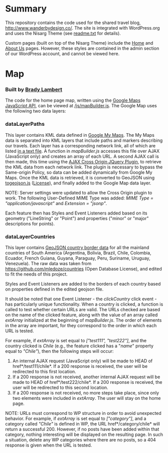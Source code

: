 # Summary

This repository contains the code used for the shared travel blog, http://www.wanderbydesign.co/. The site is integrated with WordPress.org and uses the Nisarg Theme (see [readme.txt](../master/readme.txt) for details).

Custom pages (built on top of the Nisarg Theme) include the [Home](http://www.wanderbydesign.co/) and [About Us](http://www.wanderbydesign.co/about-us/) pages. However, these styles are contained in the admin section of our WordPress account, and cannot be viewed here.

# Map
### Built by [Brady Lambert](https://github.com/lambertbrady)
The code for the home page map, written using the [Google Maps JavaScript API](https://developers.google.com/maps/documentation/javascript/reference), can be viewed at [/js/mapBuilder.js](../master/js/mapBuilder.js). The Google Map uses the following two data layers:


### **dataLayerPaths**

This layer contains KML data defined in [Google My Maps](https://drive.google.com/open?id=13Nxq5wGeXsgzBEztcfwETwhDixM&usp=sharing). The My Maps data is separated into KML layers that include paths and markers describing our travels. Each layer has a corresponding network link, all of which are listed [in a text file](../master/data/myMapsURLs.txt). A function in *mapBuilder.js* accesses this file over AJAX (JavaScript only) and creates an array of each URL. A second AJAX call is then made, this time using the [AJAX Cross Origin JQuery Plugin](http://www.ajax-cross-origin.com/), to retrieve the KML data from each network link. The plugin is necessary to bypass the Same-origin Policy, so data can be added dynamically from Google My Maps. Once the KML data is retrieved, it is converted to GeoJSON using [togeojson.js](https://mapbox.github.io/togeojson/) ([License](../master/js/togeojson/LICENSE)), and finally added to the Google Map data layer.

NOTE: Server settings were updated to allow the Cross Origin plugin to work. The following User-Defined MIME Type was added: *MIME Type = "application/javascript"* and *Extension = "jsonp"*.

Each feature then has Styles and Event Listeners added based on its geometry ("LineString" or "Point") and properties ("minor" or "major" descriptions for points).


### **dataLayerCountries**

This layer contains [GeoJSON country border data](../master/data/countriesSouthAmerica.geo.json) for all the mainland countries of South America (Argentina, Bolivia, Brazil, Chile, Colombia, Ecuador, French Guiana, Guyana, Paraguay, Peru, Suriname, Uruguay, Venezuela). The raw data was taken from https://github.com/mledoze/countries (Open Database License), and edited to fit the needs of this project.

Styles and Event Listeners are added to the borders of each country based on properties defined in the edited geojson file.

It should be noted that one Event Listener - the *clickCountry* click event - has particularly unique functionality. When a country is clicked, a function is called to test whether certain URLs are valid. The URLs checked are based on the name of the clicked feature, along with the value of an array called *extArray* initialized at the beginning of *mapBuilder.js*. The order of elements in the array are important, for they correspond to the order in which each URL is tested.

For example, if *extArray* is set equal to *["test111", "test222"]*, and the country clicked is *Chile* (e.g., the feature clicked has a "*name*" property equal to *"Chile"*), then the following steps will occur:
   1. An internal AJAX request (JavaScript only) will be made to HEAD of href*/test111/chile*. If a 200 response is received, the user will be redirected to this first location.
   2. If a 200 response is not received, another internal AJAX request will be made to HEAD of href*/test222/chile*. If a 200 response is received, the user will be redirected to this second location.
   3. If a 200 response is not received, no more steps take place, since only two elements were included in *extArray*. The user will stay on the home page.

NOTE: URLs must correspond to WP structure in order to avoid unexpected behavior. For example, if *extArray* is set equal to *["category"]*, and a category called *"Chile"* is defined in WP, the URL href*/category/chile* will return a successful 200. However, if no posts have been added within that category, nothing interesting will be displayed on the resulting page. In such a situation, delete any WP categories where there are no posts, so a 404 response is given when the URL is tested.
